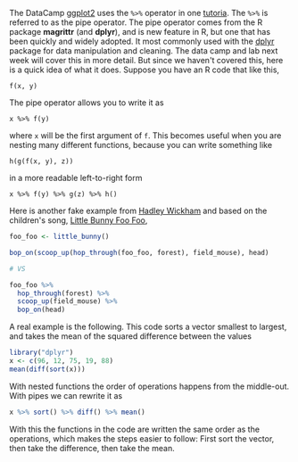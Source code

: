 <!-- 
.. title: Quick introduction to Pipes
.. slug: quick-introduction-to-pipes
.. date: 2016-01-09 21:16:57 UTC-08:00
.. tags: 
.. category: 
.. link: 
.. description: 
.. type: text
-->

The DataCamp [ggplot2](https://campus.datacamp.com/courses/data-visualization-with-ggplot2-1) uses the `%>%` operator in one [tutoria](https://campus.datacamp.com/courses/data-visualization-with-ggplot2-1/chapter-2-data?ex=10). The `%>%` is referred to as the pipe operator. 
The pipe operator comes from the R package **magrittr** (and **dplyr**), and is new feature in R, but one that has been quickly and widely adopted.
It most commonly used with the [dplyr](https://cran.rstudio.com/web/packages/dplyr/vignettes/introduction.html) package for data manipulation and cleaning.
The data camp and lab next week will cover this in more detail.
But since we haven't covered this, here is a quick idea of what it does.
Suppose you have an R code that like this,
```
f(x, y)
```
The pipe operator allows you to write it as 
```
x %>% f(y)
```
where `x` will be the first argument of `f`.
This becomes useful when you are nesting many different functions, because you can write something like 
```
h(g(f(x, y), z))
```
in a more readable left-to-right form
```
x %>% f(y) %>% g(z) %>% h()
```

Here is another fake example from [Hadley Wickham](https://twitter.com/_inundata/status/557980236130689024) and based on the children's song, [Little Bunny Foo Foo](http://en.wikipedia.org/wiki/Little_Bunny_Foo_Foo),
``` R
foo_foo <- little_bunny()

bop_on(scoop_up(hop_through(foo_foo, forest), field_mouse), head)

# VS

foo_foo %>%
  hop_through(forest) %>%
  scoop_up(field_mouse) %>%
  bop_on(head)
```

A real example is the following. 
This code sorts a vector smallest to largest, and takes the mean of the squared difference between the values
``` R
library("dplyr")
x <- c(96, 12, 75, 19, 88)
mean(diff(sort(x)))
```
With nested functions the order of operations happens from the middle-out.
With pipes we can rewrite it as 
``` R
x %>% sort() %>% diff() %>% mean()
```
With this the functions in the code are written the same order as the operations, which makes the steps easier to follow: First sort the vector, then take the difference, then take the mean.

